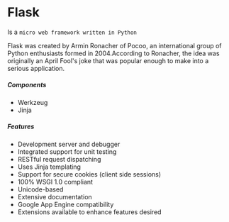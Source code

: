 # Flask

Is a ``micro web framework written in Python``

Flask was created by Armin Ronacher of Pocoo, an international group of Python enthusiasts formed in 2004.According to Ronacher, the idea was originally an April Fool's joke that was popular enough to make into a serious application.

##### Components

* Werkzeug
* Jinja

##### Features

* Development server and debugger
* Integrated support for unit testing
* RESTful request dispatching
* Uses Jinja templating
* Support for secure cookies (client side sessions)
* 100% WSGI 1.0 compliant
* Unicode-based
* Extensive documentation
* Google App Engine compatibility
* Extensions available to enhance features desired